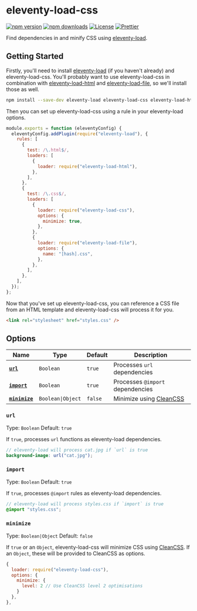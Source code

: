 # eleventy-load-css

[![npm version][npm-version-src]][npm-version-href]
[![npm downloads][npm-downloads-src]][npm-downloads-href]
[![License][license-src]][license-href]
[![Prettier][prettier-src]][prettier-href]

Find dependencies in and minify CSS using [eleventy-load](https://github.com/gregives/eleventy-load).

## Getting Started

Firstly, you'll need to install [eleventy-load](https://github.com/gregives/eleventy-load) (if you haven't already) and eleventy-load-css. You'll probably want to use eleventy-load-css in combination with [eleventy-load-html](https://github.com/gregives/eleventy-load-html) and [eleventy-load-file](https://github.com/gregives/eleventy-load-file), so we'll install those as well.

```sh
npm install --save-dev eleventy-load eleventy-load-css eleventy-load-html eleventy-load-file
```

Then you can set up eleventy-load-css using a rule in your eleventy-load options.

```js
module.exports = function (eleventyConfig) {
  eleventyConfig.addPlugin(require("eleventy-load"), {
    rules: [
      {
        test: /\.html$/,
        loaders: [
          {
            loader: require("eleventy-load-html"),
          },
        ],
      },
      {
        test: /\.css$/,
        loaders: [
          {
            loader: require("eleventy-load-css"),
            options: {
              minimize: true,
            },
          },
          {
            loader: require("eleventy-load-file"),
            options: {
              name: "[hash].css",
            },
          },
        ],
      },
    ],
  });
};
```

Now that you've set up eleventy-load-css, you can reference a CSS file from an HTML template and eleventy-load-css will process it for you.

```html
<link rel="stylesheet" href="styles.css" />
```

## Options

| Name                        | Type              | Default | Description                                                            |
| --------------------------- | ----------------- | ------- | ---------------------------------------------------------------------- |
| [**`url`**](#url)           | `Boolean`         | `true`  | Processes `url` dependencies                                           |
| [**`import`**](#import)     | `Boolean`         | `true`  | Processes `@import` dependencies                                       |
| [**`minimize`**](#minimize) | `Boolean\|Object` | `false` | Minimize using [CleanCSS](https://github.com/jakubpawlowicz/clean-css) |

### `url`

Type: `Boolean` Default: `true`

If `true`, processes `url` functions as eleventy-load dependencies.

```scss
// eleventy-load will process cat.jpg if `url` is true
background-image: url("cat.jpg");
```

### `import`

Type: `Boolean` Default: `true`

If `true`, processes `@import` rules as eleventy-load dependencies.

```scss
// eleventy-load will process styles.css if `import` is true
@import "styles.css";
```

### `minimize`

Type: `Boolean|Object` Default: `false`

If `true` or an `Object`, eleventy-load-css will minimize CSS using [CleanCSS](https://github.com/jakubpawlowicz/clean-css). If an `Object`, these will be provided to CleanCSS as options.

```js
{
  loader: require("eleventy-load-css"),
  options: {
    minimize: {
      level: 2 // Use CleanCSS level 2 optimisations
    }
  },
},
```

<!-- References -->

[npm-version-src]: https://img.shields.io/npm/v/eleventy-load-css/latest.svg
[npm-version-href]: https://npmjs.com/package/eleventy-load-css
[npm-downloads-src]: https://img.shields.io/npm/dt/eleventy-load-css.svg
[npm-downloads-href]: https://npmjs.com/package/eleventy-load-css
[license-src]: https://img.shields.io/npm/l/eleventy-load-css.svg
[license-href]: https://npmjs.com/package/eleventy-load-css
[prettier-src]: https://img.shields.io/badge/code_style-prettier-ff69b4.svg
[prettier-href]: https://github.com/prettier/prettier
